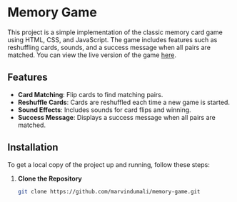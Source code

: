# Memory Game

This project is a simple implementation of the classic memory card game using HTML, CSS, and JavaScript. The game includes features such as reshuffling cards, sounds, and a success message when all pairs are matched. You can view the live version of the game [here](https://memory-game-omega-azure.vercel.app/).

## Features

- **Card Matching**: Flip cards to find matching pairs.
- **Reshuffle Cards**: Cards are reshuffled each time a new game is started.
- **Sound Effects**: Includes sounds for card flips and winning.
- **Success Message**: Displays a success message when all pairs are matched.

## Installation

To get a local copy of the project up and running, follow these steps:

1. **Clone the Repository**

   ```bash
   git clone https://github.com/marvindumali/memory-game.git
